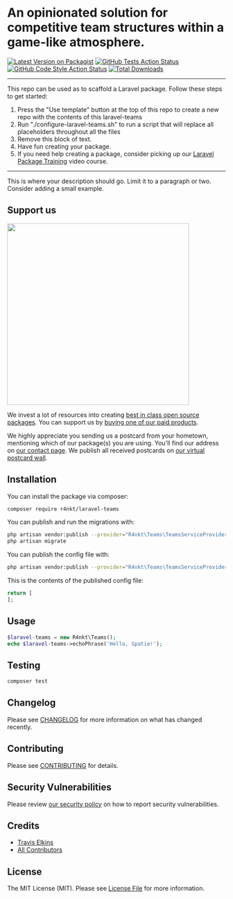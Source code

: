 # An opinionated solution for competitive team structures within a game-like atmosphere.

[![Latest Version on Packagist](https://img.shields.io/packagist/v/r4nkt/laravel-teams.svg?style=flat-square)](https://packagist.org/packages/r4nkt/laravel-teams)
[![GitHub Tests Action Status](https://img.shields.io/github/workflow/status/r4nkt/laravel-teams/run-tests?label=tests)](https://github.com/r4nkt/laravel-teams/actions?query=workflow%3Arun-tests+branch%3Amaster)
[![GitHub Code Style Action Status](https://img.shields.io/github/workflow/status/r4nkt/laravel-teams/Check%20&%20fix%20styling?label=code%20style)](https://github.com/r4nkt/laravel-teams/actions?query=workflow%3A"Check+%26+fix+styling"+branch%3Amaster)
[![Total Downloads](https://img.shields.io/packagist/dt/r4nkt/laravel-teams.svg?style=flat-square)](https://packagist.org/packages/r4nkt/laravel-teams)

---
This repo can be used as to scaffold a Laravel package. Follow these steps to get started:

1. Press the "Use template" button at the top of this repo to create a new repo with the contents of this laravel-teams
2. Run "./configure-laravel-teams.sh" to run a script that will replace all placeholders throughout all the files
3. Remove this block of text.
4. Have fun creating your package.
5. If you need help creating a package, consider picking up our <a href="https://laravelpackage.training">Laravel Package Training</a> video course.
---

This is where your description should go. Limit it to a paragraph or two. Consider adding a small example.

## Support us

[<img src="https://github-ads.s3.eu-central-1.amazonaws.com/laravel-teams.jpg?t=1" width="419px" />](https://spatie.be/github-ad-click/laravel-teams)

We invest a lot of resources into creating [best in class open source packages](https://spatie.be/open-source). You can support us by [buying one of our paid products](https://spatie.be/open-source/support-us).

We highly appreciate you sending us a postcard from your hometown, mentioning which of our package(s) you are using. You'll find our address on [our contact page](https://spatie.be/about-us). We publish all received postcards on [our virtual postcard wall](https://spatie.be/open-source/postcards).

## Installation

You can install the package via composer:

```bash
composer require r4nkt/laravel-teams
```

You can publish and run the migrations with:

```bash
php artisan vendor:publish --provider="R4nkt\Teams\TeamsServiceProvider" --tag="laravel-teams-migrations"
php artisan migrate
```

You can publish the config file with:
```bash
php artisan vendor:publish --provider="R4nkt\Teams\TeamsServiceProvider" --tag="laravel-teams-config"
```

This is the contents of the published config file:

```php
return [
];
```

## Usage

```php
$laravel-teams = new R4nkt\Teams();
echo $laravel-teams->echoPhrase('Hello, Spatie!');
```

## Testing

```bash
composer test
```

## Changelog

Please see [CHANGELOG](CHANGELOG.md) for more information on what has changed recently.

## Contributing

Please see [CONTRIBUTING](.github/CONTRIBUTING.md) for details.

## Security Vulnerabilities

Please review [our security policy](../../security/policy) on how to report security vulnerabilities.

## Credits

- [Travis Elkins](https://github.com/telkins)
- [All Contributors](../../contributors)

## License

The MIT License (MIT). Please see [License File](LICENSE.md) for more information.
